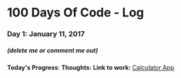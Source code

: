 # 100 Days Of Code - Log

### Day 1: January 11, 2017 
##### (delete me or comment me out)

**Today's Progress**: 
**Thoughts:** 
**Link to work:** [Calculator App](http://www.example.com)


